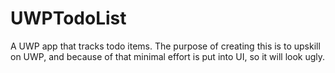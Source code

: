 # UWPTodoList
A UWP app that tracks todo items. The purpose of creating this is to upskill on UWP, and because of that minimal effort is put into UI, so it will look ugly.
